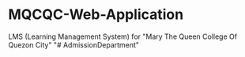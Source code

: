 # MQCQC-Web-Application
LMS (Learning Management System) for "Mary The Queen College Of Quezon City"
"# AdmissionDepartment" 
